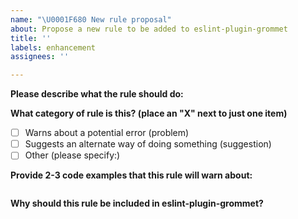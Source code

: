 ```yaml
---
name: "\U0001F680 New rule proposal"
about: Propose a new rule to be added to eslint-plugin-grommet
title: ''
labels: enhancement
assignees: ''

---
```


**Please describe what the rule should do:**

**What category of rule is this? (place an "X" next to just one item)**

- [ ] Warns about a potential error (problem)
- [ ] Suggests an alternate way of doing something (suggestion)
- [ ] Other (please specify:)

**Provide 2-3 code examples that this rule will warn about:**

<!-- Put your code examples here -->
```js

```

**Why should this rule be included in eslint-plugin-grommet?**

<!-- This template was inspired by Eslint -->
